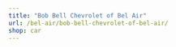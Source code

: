 ```yaml
---
title: "Bob Bell Chevrolet of Bel Air"
url: /bel-air/bob-bell-chevrolet-of-bel-air/
shop: car
---
```

